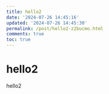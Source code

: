 ```yaml
---
title: hello2
date: '2024-07-26 14:45:16'
updated: '2024-07-26 14:45:30'
permalink: /post/hello2-z2bucmo.html
comments: true
toc: true
---
```


# hello2

hello2
